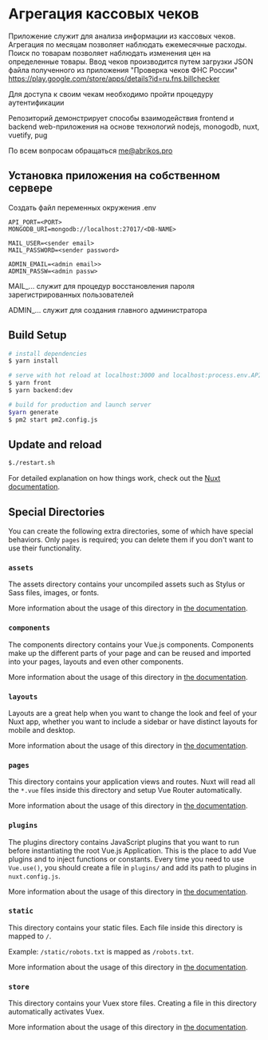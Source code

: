 # Агрегация кассовых чеков  
Приложение служит для анализа информации из кассовых чеков. 
Агрегация по месяцам позволяет наблюдать ежемесячные расходы.
Поиск по товарам позволяет наблюдать изменения цен на определенные товары.
Ввод чеков производится путем загрузки JSON файла полученного из приложения
"Проверка чеков ФНС России"
https://play.google.com/store/apps/details?id=ru.fns.billchecker

Для доступа к своим чекам необходимо пройти процедуру аутентификации

Репозиторий демонстрирует способы взаимодействия 
frontend и backend web-приложения на основе технологий 
nodejs, monogodb, nuxt, vuetify, pug

По всем вопросам обращаться me@abrikos.pro 

## Установка приложения на собственном сервере
Создать файл переменных окружения .env
```
API_PORT=<PORT>
MONGODB_URI=mongodb://localhost:27017/<DB-NAME>

MAIL_USER=<sender email>
MAIL_PASSWORD=<sender password>

ADMIN_EMAIL=<admin email>>
ADMIN_PASSW=<admin passw>
```
MAIL_... служит для процедур восстановления пароля зарегистрированных пользователей

ADMIN_... служит для создания главного администратора
## Build Setup

```bash
# install dependencies
$ yarn install

# serve with hot reload at localhost:3000 and localhost:process.env.API_PORT 
$ yarn front
$ yarn backend:dev

# build for production and launch server
$yarn generate
$ pm2 start pm2.config.js
```

## Update and reload
```bash
$./restart.sh
```

For detailed explanation on how things work, check out the [Nuxt documentation](https://nuxtjs.org).

## Special Directories

You can create the following extra directories, some of which have special behaviors. Only `pages` is required; you can delete them if you don't want to use their functionality.

### `assets`

The assets directory contains your uncompiled assets such as Stylus or Sass files, images, or fonts.

More information about the usage of this directory in [the documentation](https://nuxtjs.org/docs/2.x/directory-structure/assets).

### `components`

The components directory contains your Vue.js components. Components make up the different parts of your page and can be reused and imported into your pages, layouts and even other components.

More information about the usage of this directory in [the documentation](https://nuxtjs.org/docs/2.x/directory-structure/components).

### `layouts`

Layouts are a great help when you want to change the look and feel of your Nuxt app, whether you want to include a sidebar or have distinct layouts for mobile and desktop.

More information about the usage of this directory in [the documentation](https://nuxtjs.org/docs/2.x/directory-structure/layouts).


### `pages`

This directory contains your application views and routes. Nuxt will read all the `*.vue` files inside this directory and setup Vue Router automatically.

More information about the usage of this directory in [the documentation](https://nuxtjs.org/docs/2.x/get-started/routing).

### `plugins`

The plugins directory contains JavaScript plugins that you want to run before instantiating the root Vue.js Application. This is the place to add Vue plugins and to inject functions or constants. Every time you need to use `Vue.use()`, you should create a file in `plugins/` and add its path to plugins in `nuxt.config.js`.

More information about the usage of this directory in [the documentation](https://nuxtjs.org/docs/2.x/directory-structure/plugins).

### `static`

This directory contains your static files. Each file inside this directory is mapped to `/`.

Example: `/static/robots.txt` is mapped as `/robots.txt`.

More information about the usage of this directory in [the documentation](https://nuxtjs.org/docs/2.x/directory-structure/static).

### `store`

This directory contains your Vuex store files. Creating a file in this directory automatically activates Vuex.

More information about the usage of this directory in [the documentation](https://nuxtjs.org/docs/2.x/directory-structure/store).
